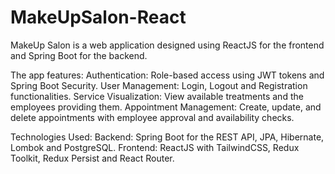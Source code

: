 # MakeUpSalon-React
MakeUp Salon is a web application designed using ReactJS for the frontend and Spring Boot for the backend. 

The app features:
Authentication: Role-based access using JWT tokens and Spring Boot Security.
User Management: Login, Logout and Registration functionalities.
Service Visualization: View available treatments and the employees providing them.
Appointment Management: Create, update, and delete appointments with employee approval and availability checks.

Technologies Used:
Backend: Spring Boot for the REST API, JPA, Hibernate, Lombok and PostgreSQL.
Frontend: ReactJS with TailwindCSS, Redux Toolkit, Redux Persist and React Router.
